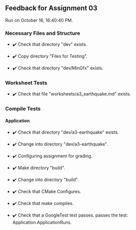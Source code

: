## Feedback for Assignment 03

Run on October 16, 16:40:40 PM.


### Necessary Files and Structure

+ :heavy_check_mark:  Check that directory "dev" exists.

+ :heavy_check_mark:  Copy directory "Files for Testing".



+ :heavy_check_mark:  Check that directory "dev/MinGfx" exists.


### Worksheet Tests

+ :heavy_check_mark:  Check that file "worksheets/a3_earthquake.md" exists.


### Compile Tests


#### Application

+ :heavy_check_mark:  Check that directory "dev/a3-earthquake" exists.

+ :heavy_check_mark:  Change into directory "dev/a3-earthquake".

+ :heavy_check_mark:  Configuring assignment for grading.



+ :heavy_check_mark:  Make directory "build".

+ :heavy_check_mark:  Change into directory "build".

+ :heavy_check_mark:  Check that CMake Configures.

+ :heavy_check_mark:  Check that make compiles.



+ :heavy_check_mark:  Check that a GoogleTest test passes.
    passes the test: Application.ApplicationRuns.



